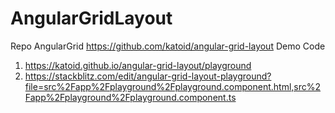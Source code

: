 # AngularGridLayout

Repo AngularGrid
https://github.com/katoid/angular-grid-layout
Demo Code
1. https://katoid.github.io/angular-grid-layout/playground
2. https://stackblitz.com/edit/angular-grid-layout-playground?file=src%2Fapp%2Fplayground%2Fplayground.component.html,src%2Fapp%2Fplayground%2Fplayground.component.ts
